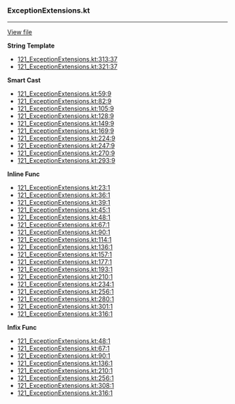 ### ExceptionExtensions.kt
---
[View file](../files/121_ExceptionExtensions.kt)

**String Template**

 - [121_ExceptionExtensions.kt:313:37](../files/121_ExceptionExtensions.kt#L313)
 - [121_ExceptionExtensions.kt:321:37](../files/121_ExceptionExtensions.kt#L321)

**Smart Cast**

 - [121_ExceptionExtensions.kt:59:9](../files/121_ExceptionExtensions.kt#L59)
 - [121_ExceptionExtensions.kt:82:9](../files/121_ExceptionExtensions.kt#L82)
 - [121_ExceptionExtensions.kt:105:9](../files/121_ExceptionExtensions.kt#L105)
 - [121_ExceptionExtensions.kt:128:9](../files/121_ExceptionExtensions.kt#L128)
 - [121_ExceptionExtensions.kt:149:9](../files/121_ExceptionExtensions.kt#L149)
 - [121_ExceptionExtensions.kt:169:9](../files/121_ExceptionExtensions.kt#L169)
 - [121_ExceptionExtensions.kt:224:9](../files/121_ExceptionExtensions.kt#L224)
 - [121_ExceptionExtensions.kt:247:9](../files/121_ExceptionExtensions.kt#L247)
 - [121_ExceptionExtensions.kt:270:9](../files/121_ExceptionExtensions.kt#L270)
 - [121_ExceptionExtensions.kt:293:9](../files/121_ExceptionExtensions.kt#L293)

**Inline Func**

 - [121_ExceptionExtensions.kt:23:1](../files/121_ExceptionExtensions.kt#L23)
 - [121_ExceptionExtensions.kt:36:1](../files/121_ExceptionExtensions.kt#L36)
 - [121_ExceptionExtensions.kt:39:1](../files/121_ExceptionExtensions.kt#L39)
 - [121_ExceptionExtensions.kt:45:1](../files/121_ExceptionExtensions.kt#L45)
 - [121_ExceptionExtensions.kt:48:1](../files/121_ExceptionExtensions.kt#L48)
 - [121_ExceptionExtensions.kt:67:1](../files/121_ExceptionExtensions.kt#L67)
 - [121_ExceptionExtensions.kt:90:1](../files/121_ExceptionExtensions.kt#L90)
 - [121_ExceptionExtensions.kt:114:1](../files/121_ExceptionExtensions.kt#L114)
 - [121_ExceptionExtensions.kt:136:1](../files/121_ExceptionExtensions.kt#L136)
 - [121_ExceptionExtensions.kt:157:1](../files/121_ExceptionExtensions.kt#L157)
 - [121_ExceptionExtensions.kt:177:1](../files/121_ExceptionExtensions.kt#L177)
 - [121_ExceptionExtensions.kt:193:1](../files/121_ExceptionExtensions.kt#L193)
 - [121_ExceptionExtensions.kt:210:1](../files/121_ExceptionExtensions.kt#L210)
 - [121_ExceptionExtensions.kt:234:1](../files/121_ExceptionExtensions.kt#L234)
 - [121_ExceptionExtensions.kt:256:1](../files/121_ExceptionExtensions.kt#L256)
 - [121_ExceptionExtensions.kt:280:1](../files/121_ExceptionExtensions.kt#L280)
 - [121_ExceptionExtensions.kt:301:1](../files/121_ExceptionExtensions.kt#L301)
 - [121_ExceptionExtensions.kt:316:1](../files/121_ExceptionExtensions.kt#L316)

**Infix Func**

 - [121_ExceptionExtensions.kt:48:1](../files/121_ExceptionExtensions.kt#L48)
 - [121_ExceptionExtensions.kt:67:1](../files/121_ExceptionExtensions.kt#L67)
 - [121_ExceptionExtensions.kt:90:1](../files/121_ExceptionExtensions.kt#L90)
 - [121_ExceptionExtensions.kt:136:1](../files/121_ExceptionExtensions.kt#L136)
 - [121_ExceptionExtensions.kt:210:1](../files/121_ExceptionExtensions.kt#L210)
 - [121_ExceptionExtensions.kt:256:1](../files/121_ExceptionExtensions.kt#L256)
 - [121_ExceptionExtensions.kt:308:1](../files/121_ExceptionExtensions.kt#L308)
 - [121_ExceptionExtensions.kt:316:1](../files/121_ExceptionExtensions.kt#L316)
